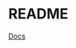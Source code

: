 # README

[Docs](https://github.com/devshiro/asciidoc-publish-test/releases/latest/download/example_doc.pdf)